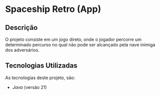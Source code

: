 # Spaceship Retro (App)

## Descrição

O projeto consiste em um jogo direto, onde o jogador percorre um determinado percurso no qual não pode ser alcançado pela nave inimiga dos adversários.

## Tecnologias Utilizadas

As tecnologias deste projeto, são:

- *Java* (versão 21)
